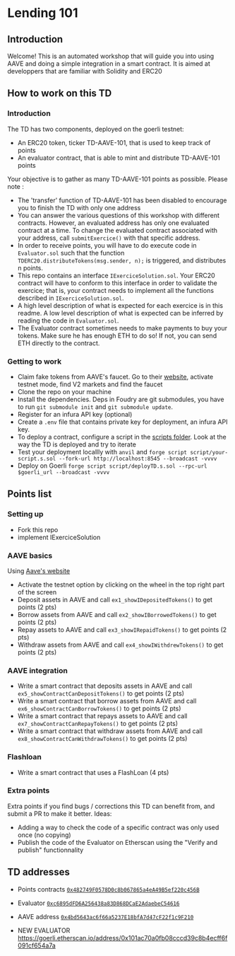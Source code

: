 # Lending 101

## Introduction

Welcome! This is an automated workshop that will guide you into using AAVE and doing a simple integration in a smart contract.
It is aimed at developpers that are familiar with Solidity and ERC20

## How to work on this TD

### Introduction

The TD has two components, deployed on the goerli testnet:

- An ERC20 token, ticker TD-AAVE-101, that is used to keep track of points
- An evaluator contract, that is able to mint and distribute TD-AAVE-101 points

Your objective is to gather as many TD-AAVE-101 points as possible. Please note :

- The 'transfer' function of TD-AAVE-101 has been disabled to encourage you to finish the TD with only one address
- You can answer the various questions of this workshop with different contracts. However, an evaluated address has only one evaluated contract at a time. To change the evaluated contract associated with your address, call `submitExercice()` with that specific address.
- In order to receive points, you will have to do execute code in `Evaluator.sol` such that the function `TDERC20.distributeTokens(msg.sender, n);` is triggered, and distributes n points.
- This repo contains an interface `IExerciceSolution.sol`. Your ERC20 contract will have to conform to this interface in order to validate the exercice; that is, your contract needs to implement all the functions described in `IExerciceSolution.sol`.
- A high level description of what is expected for each exercice is in this readme. A low level description of what is expected can be inferred by reading the code in `Evaluator.sol`.
- The Evaluator contract sometimes needs to make payments to buy your tokens. Make sure he has enough ETH to do so! If not, you can send ETH directly to the contract.

### Getting to work

- Claim fake tokens from AAVE's faucet. Go to their [website](https://app.aave.com/), activate testnet mode, find V2 markets and find the faucet
- Clone the repo on your machine
- Install the dependencies. Deps in Foudry are git submodules, you have to run `git submodule init` and `git submodule update`.
- Register for an infura API key (optional)
- Create a `.env` file that contains private key for deployment, an infura API key.
- To deploy a contract, configure a script in the [scripts folder](script). Look at the way the TD is deployed and try to iterate
- Test your deployment locallly with `anvil` and `forge script script/your-script.s.sol --fork-url http://localhost:8545 --broadcast -vvvv`
- Deploy on Goerli `forge script script/deployTD.s.sol --rpc-url $goerli_url --broadcast -vvvv `

## Points list

### Setting up

- Fork this repo
- implement IExerciceSolution

### AAVE basics

Using [Aave's website](https://app.aave.com/)

- Activate the testnet option by clicking on the wheel in the top right part of the screen
- Deposit assets in AAVE and call `ex1_showIDepositedTokens()` to get points (2 pts)
- Borrow assets from AAVE and call `ex2_showIBorrowedTokens()` to get points (2 pts)
- Repay assets to AAVE and call `ex3_showIRepaidTokens()` to get points (2 pts)
- Withdraw assets from AAVE and call `ex4_showIWithdrewTokens()` to get points (2 pts)

### AAVE integration

- Write a smart contract that deposits assets in AAVE and call `ex5_showContractCanDepositTokens()` to get points (2 pts)
- Write a smart contract that borrow assets from AAVE and call `ex6_showContractCanBorrowTokens()` to get points (2 pts)
- Write a smart contract that repays assets to AAVE and call `ex7_showContractCanRepayTokens()` to get points (2 pts)
- Write a smart contract that withdraw assets from AAVE and call `ex8_showContractCanWithdrawTokens()` to get points (2 pts)

### Flashloan

- Write a smart contract that uses a FlashLoan (4 pts)

### Extra points

Extra points if you find bugs / corrections this TD can benefit from, and submit a PR to make it better. Ideas:

- Adding a way to check the code of a specific contract was only used once (no copying)
- Publish the code of the Evaluator on Etherscan using the "Verify and publish" functionnality

## TD addresses

- Points contracts [`0x482749F0578D0c8b067865a4eA49B5ef220c456B`](https://goerli.etherscan.io/address/0x482749F0578D0c8b067865a4eA49B5ef220c456B)
- Evaluator [`0xc6895dFD6A256438a83D868DCaE2AdaebeC54616`](https://goerli.etherscan.io/address/0xc6895dFD6A256438a83D868DCaE2AdaebeC54616)
- AAVE address  [`0x4bd5643ac6f66a5237E18bfA7d47cF22f1c9F210`](https://goerli.etherscan.io/address/0x4bd5643ac6f66a5237E18bfA7d47cF22f1c9F210)

- NEW EVALUATOR https://goerli.etherscan.io/address/0x101ac70a0fb08cccd39c8b4ecff6f091cf654a7a
